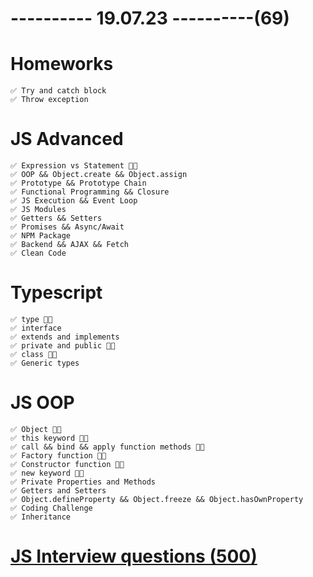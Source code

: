 # ---------- 19.07.23 ----------(69)

# Homeworks

    ✅ Try and catch block
    ✅ Throw exception

# JS Advanced

    ✅ Expression vs Statement 👍🏻
    ✅ OOP && Object.create && Object.assign
    ✅ Prototype && Prototype Chain
    ✅ Functional Programming && Closure
    ✅ JS Execution && Event Loop
    ✅ JS Modules
    ✅ Getters && Setters
    ✅ Promises && Async/Await
    ✅ NPM Package
    ✅ Backend && AJAX && Fetch
    ✅ Clean Code

# Typescript

    ✅ type 👍🏻
    ✅ interface
    ✅ extends and implements
    ✅ private and public 👍🏻
    ✅ class 👍🏻
    ✅ Generic types

# JS OOP

    ✅ Object 👍🏻
    ✅ this keyword 👍🏻
    ✅ call && bind && apply function methods 👍🏻
    ✅ Factory function 👍🏻
    ✅ Constructor function 👍🏻
    ✅ new keyword 👍🏻
    ✅ Private Properties and Methods
    ✅ Getters and Setters
    ✅ Object.defineProperty && Object.freeze && Object.hasOwnProperty
    ✅ Coding Challenge
    ✅ Inheritance

# [JS Interview questions (500)](https://github.com/sudheerj/javascript-interview-questions)
